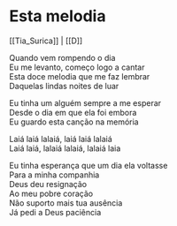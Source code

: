 # Esta melodia
[[Tia_Surica]] | [[D]]

Quando vem rompendo o dia  
Eu me levanto, começo logo a cantar  
Esta doce melodia que me faz lembrar  
Daquelas lindas noites de luar

Eu tinha um alguém sempre a me esperar  
Desde o dia em que ela foi embora  
Eu guardo esta canção na memória

Laiá laiá lalaiá, laiá laiá lalaiá  
Laiá laiá, lalaiá lalaiá, lalaiá laia

Eu tinha esperança que um dia ela voltasse  
Para a minha companhia  
Deus deu resignação  
Ao meu pobre coração  
Não suporto mais tua ausência  
Já pedi a Deus paciência
